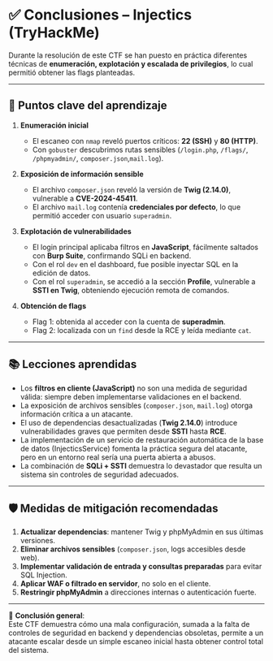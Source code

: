 # ✅ Conclusiones – Injectics (TryHackMe)

Durante la resolución de este CTF se han puesto en práctica diferentes técnicas de **enumeración, explotación y escalada de privilegios**, lo cual permitió obtener las flags planteadas.

---

## 🔎 Puntos clave del aprendizaje

1. **Enumeración inicial**
   - El escaneo con `nmap` reveló puertos críticos: **22 (SSH)** y **80 (HTTP)**.
   - Con `gobuster` descubrimos rutas sensibles (`/login.php`, `/flags/`, `/phpmyadmin/`, `composer.json`,`mail.log`).

2. **Exposición de información sensible**
   - El archivo `composer.json` reveló la versión de **Twig (2.14.0)**, vulnerable a **CVE-2024-45411**.
   - El archivo `mail.log` contenía **credenciales por defecto**, lo que permitió acceder con usuario `superadmin`.

3. **Explotación de vulnerabilidades**
   - El login principal aplicaba filtros en **JavaScript**, fácilmente saltados con **Burp Suite**, confirmando SQLi en backend.
   - Con el rol `dev` en el dashboard, fue posible inyectar SQL en la edición de datos.
   - Con el rol `superadmin`, se accedió a la sección **Profile**, vulnerable a **SSTI en Twig**, obteniendo ejecución remota de comandos.

4. **Obtención de flags**
   - Flag 1: obtenida al acceder con la cuenta de **superadmin**.
   - Flag 2: localizada con un `find` desde la RCE y leída mediante `cat`.

---

## 📚 Lecciones aprendidas

- Los **filtros en cliente (JavaScript)** no son una medida de seguridad válida: siempre deben implementarse validaciones en el backend.
- La exposición de archivos sensibles (`composer.json`, `mail.log`) otorga información crítica a un atacante.
- El uso de dependencias desactualizadas (**Twig 2.14.0**) introduce vulnerabilidades graves que permiten desde **SSTI** hasta **RCE**.
- La implementación de un servicio de restauración automática de la base de datos (InjecticsService) fomenta la práctica segura del atacante, pero en un entorno real sería una puerta abierta a abusos.
- La combinación de **SQLi + SSTI** demuestra lo devastador que resulta un sistema sin controles de seguridad adecuados.

---

## 🛡️ Medidas de mitigación recomendadas

1. **Actualizar dependencias**: mantener Twig y phpMyAdmin en sus últimas versiones.
2. **Eliminar archivos sensibles** (`composer.json`, logs accesibles desde web).
3. **Implementar validación de entrada y consultas preparadas** para evitar SQL Injection.
4. **Aplicar WAF o filtrado en servidor**, no solo en el cliente.
5. **Restringir phpMyAdmin** a direcciones internas o autenticación fuerte.

---

🎯 **Conclusión general**:  
Este CTF demuestra cómo una mala configuración, sumada a la falta de controles de seguridad en backend y dependencias obsoletas, permite a un atacante escalar desde un simple escaneo inicial hasta obtener control total del sistema.
